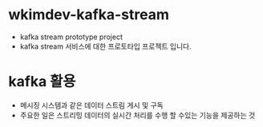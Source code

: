# wkimdev-kafka-stream
- kafka stream prototype project
- kafka stream 서비스에 대한 프로토타입 프로젝트 입니다. 


# kafka 활용
- 메시징 시스템과 같은 데이터 스트림 게시 및 구독
- 주요한 일은 스트리밍 데이터의 실시간 처리를 수행 할 수있는 기능을 제공하는 것

